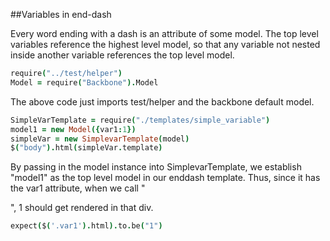 ##Variables in end-dash

  Every word ending with a dash is an attribute of some model. The top level variables reference the highest level model, so that any variable not nested inside another variable references the top level model.

[](root)
```coffeescript
require("../test/helper")
Model = require("Backbone").Model
```     
The above code just imports test/helper and the backbone default model.

[](beforeEach)
```coffeescript
SimpleVarTemplate = require("./templates/simple_variable")
model1 = new Model({var1:1})
simpleVar = new SimplevarTemplate(model)
$("body").html(simpleVar.template)
```
By passing in the model instance into SimplevarTemplate, we establish "model1" as the top level model in our enddash template. Thus, since it has the var1 attribute, when we call "<div class="var1">", 1 should get rendered in that div.

[](it)
```coffeescript
expect($('.var1').html).to.be("1")
```


